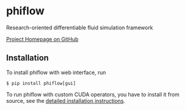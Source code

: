 # phiflow

Research-oriented differentiable fluid simulation framework

[Project Homepage on GitHub](https://github.com/tum-pbs/PhiFlow)

## Installation

To install phiflow with web interface, run

```
$ pip install phiflow[gui]
```

To run phiflow with custom CUDA operators, you have to install it from source, see the [detailed installation instructions](documentation/Installation_Instructions.md).